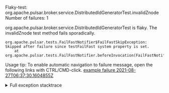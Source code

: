         
Flaky-test: org.apache.pulsar.broker.service.DistributedIdGeneratorTest.invalidZnode
Number of failures: 1

org.apache.pulsar.broker.service.DistributedIdGeneratorTest is flaky. The invalidZnode test method fails sporadically.

```
org.apache.pulsar.tests.FailFastNotifier$FailFastSkipException: Skipped after failure since testFailFast system property is set.
	at org.apache.pulsar.tests.FailFastNotifier.beforeInvocation(FailFastNotifier.java:88)

```

Usage tip: To enable automatic navigation to failure message, open the following links with CTRL/CMD-click.
[example failure 2021-08-27T06:37:30.1604855Z](https://github.com/apache/pulsar/runs/3440411059?check_suite_focus=true#step:9:1779)


<details>
<summary>Full exception stacktrace</summary>
<code><pre>
org.apache.pulsar.tests.FailFastNotifier$FailFastSkipException: Skipped after failure since testFailFast system property is set.
	at org.apache.pulsar.tests.FailFastNotifier.beforeInvocation(FailFastNotifier.java:88)

</pre></code>
</details>

